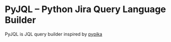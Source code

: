 # PyJQL – Python Jira Query Language Builder

PyJQL is JQL query builder inspired by [pypika](https://github.com/kayak/pypika)
